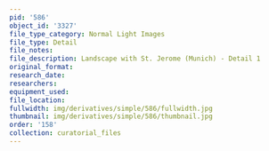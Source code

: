 ```yaml
---
pid: '586'
object_id: '3327'
file_type_category: Normal Light Images
file_type: Detail
file_notes:
file_description: Landscape with St. Jerome (Munich) - Detail 1
original_format:
research_date:
researchers:
equipment_used:
file_location:
fullwidth: img/derivatives/simple/586/fullwidth.jpg
thumbnail: img/derivatives/simple/586/thumbnail.jpg
order: '158'
collection: curatorial_files
---
```

